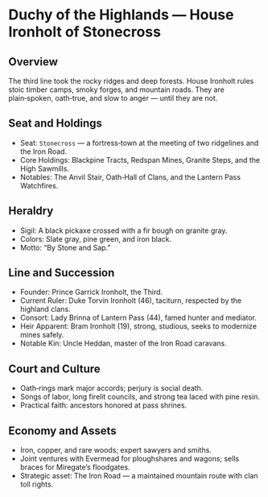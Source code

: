 # Duchy of the Highlands — House Ironholt of Stonecross

## Overview
The third line took the rocky ridges and deep forests. House Ironholt rules stoic timber camps, smoky forges, and mountain roads. They are plain‑spoken, oath‑true, and slow to anger — until they are not.

## Seat and Holdings
- Seat: `Stonecross` — a fortress‑town at the meeting of two ridgelines and the Iron Road.
- Core Holdings: Blackpine Tracts, Redspan Mines, Granite Steps, and the High Sawmills.
- Notables: The Anvil Stair, Oath‑Hall of Clans, and the Lantern Pass Watchfires.

## Heraldry
- Sigil: A black pickaxe crossed with a fir bough on granite gray.
- Colors: Slate gray, pine green, and iron black.
- Motto: “By Stone and Sap.”

## Line and Succession
- Founder: Prince Garrick Ironholt, the Third.
- Current Ruler: Duke Torvin Ironholt (46), taciturn, respected by the highland clans.
- Consort: Lady Brinna of Lantern Pass (44), famed hunter and mediator.
- Heir Apparent: Bram Ironholt (19), strong, studious, seeks to modernize mines safely.
- Notable Kin: Uncle Heddan, master of the Iron Road caravans.

## Court and Culture
- Oath‑rings mark major accords; perjury is social death.
- Songs of labor, long firelit councils, and strong tea laced with pine resin.
- Practical faith: ancestors honored at pass shrines.

## Economy and Assets
- Iron, copper, and rare woods; expert sawyers and smiths.
- Joint ventures with Evermead for ploughshares and wagons; sells braces for Miregate’s floodgates.
- Strategic asset: The Iron Road — a maintained mountain route with clan toll rights.

